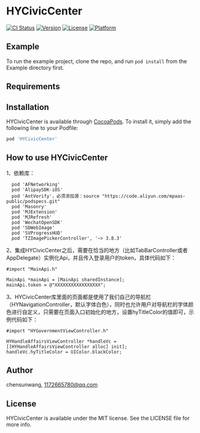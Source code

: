 # HYCivicCenter

[![CI Status](https://img.shields.io/travis/chensunwang/HYCivicCenter.svg?style=flat)](https://travis-ci.org/chensunwang/HYCivicCenter)
[![Version](https://img.shields.io/cocoapods/v/HYCivicCenter.svg?style=flat)](https://cocoapods.org/pods/HYCivicCenter)
[![License](https://img.shields.io/cocoapods/l/HYCivicCenter.svg?style=flat)](https://cocoapods.org/pods/HYCivicCenter)
[![Platform](https://img.shields.io/cocoapods/p/HYCivicCenter.svg?style=flat)](https://cocoapods.org/pods/HYCivicCenter)

## Example

To run the example project, clone the repo, and run `pod install` from the Example directory first.

## Requirements

## Installation

HYCivicCenter is available through [CocoaPods](https://cocoapods.org). To install
it, simply add the following line to your Podfile:

```ruby
pod 'HYCivicCenter'
```

## How to use HYCivicCenter

1、依赖库： 
```
  pod 'AFNetworking'
  pod 'AlipaySDK-iOS'
  pod 'AntVerify'，必须添加源：source "https://code.aliyun.com/mpaas-public/podspecs.git"
  pod 'Masonry'
  pod 'MJExtension'
  pod 'MJRefresh'
  pod 'WechatOpenSDK'
  pod 'SDWebImage'
  pod 'SVProgressHUD'
  pod 'TZImagePickerController', '~> 3.8.3'
```

2、集成HYCivicCenter之后，需要在恰当的地方（比如TabBarController或者AppDelegate）实例化Api，并且传入登录用户的token，具体代码如下：
```
#import "MainApi.h"
```
```
MainApi *mainApi = [MainApi sharedInstance];
mainApi.token = @"XXXXXXXXXXXXXXXXX";
```

3、HYCivicCenter库里面的页面都是使用了我们自己的导航栏（HYNavigationController，默认字体白色），同时也允许用户对导航栏的字体颜色进行自定义，只需要在页面入口初始化的地方，设置hyTitleColor的值即可，示例代码如下：
```
#import "HYGovernmentViewController.h"
```
```
HYHandleAffairsViewController *handleVc = [[HYHandleAffairsViewController alloc] init];
handleVc.hyTitleColor = UIColor.blackColor;
```

## Author

chensunwang, 1172665780@qq.com

## License

HYCivicCenter is available under the MIT license. See the LICENSE file for more info.
